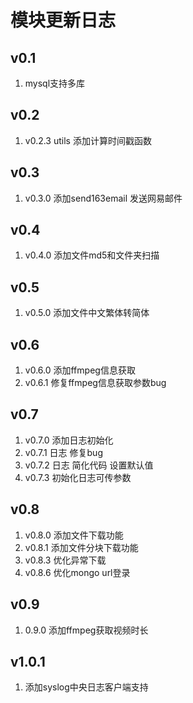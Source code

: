 # 模块更新日志

## v0.1
1. mysql支持多库

## v0.2
1. v0.2.3 utils 添加计算时间戳函数
  
## v0.3
1. v0.3.0 添加send163email 发送网易邮件

## v0.4
1. v0.4.0 添加文件md5和文件夹扫描

## v0.5
1. v0.5.0 添加文件中文繁体转简体

## v0.6
1. v0.6.0 添加ffmpeg信息获取
2. v0.6.1 修复ffmpeg信息获取参数bug

## v0.7

1. v0.7.0 添加日志初始化
2. v0.7.1 日志 修复bug
3. v0.7.2 日志 简化代码 设置默认值
4. v0.7.3 初始化日志可传参数

## v0.8

1. v0.8.0 添加文件下载功能
2. v0.8.1 添加文件分块下载功能
3. v0.8.3 优化异常下载
4. v0.8.6 优化mongo url登录

## v0.9

1. 0.9.0 添加ffmpeg获取视频时长

## v1.0.1

1. 添加syslog中央日志客户端支持